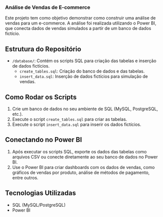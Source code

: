 ### Análise de Vendas de E-commerce

Este projeto tem como objetivo demonstrar como construir uma análise de vendas para um e-commerce. A análise foi realizada utilizando o Power BI, que conecta dados de vendas simulados a partir de um banco de dados fictício.

## Estrutura do Repositório

- `/database/`: Contém os scripts SQL para criação das tabelas e inserção de dados fictícios.
  - `create_tables.sql`: Criação do banco de dados e das tabelas.
  - `insert_data.sql`: Inserção de dados fictícios para simulação de vendas.
  
## Como Rodar os Scripts

1. Crie um banco de dados no seu ambiente de SQL (MySQL, PostgreSQL, etc.).
2. Execute o script `create_tables.sql` para criar as tabelas.
3. Execute o script `insert_data.sql` para inserir os dados fictícios.

## Conectando no Power BI

1. Após executar os scripts SQL, exporte os dados das tabelas como arquivos CSV ou conecte diretamente ao seu banco de dados no Power BI.
2. Use o Power BI para criar dashboards com os dados de vendas, como gráficos de vendas por produto, análise de métodos de pagamento, entre outros.

## Tecnologias Utilizadas

- SQL (MySQL/PostgreSQL)
- Power BI
